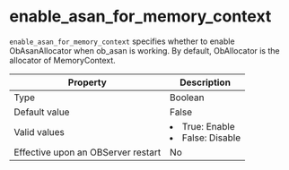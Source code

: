 # enable_asan_for_memory_context

`enable_asan_for_memory_context` specifies whether to enable ObAsanAllocator when ob_asan is working. By default, ObAllocator is the allocator of MemoryContext.

| **Property** | **Description** |
| --- | --- |
| Type | Boolean |
| Default value | False |
| Valid values | <li>True: Enable<li>False: Disable |
| Effective upon an OBServer restart | No |
